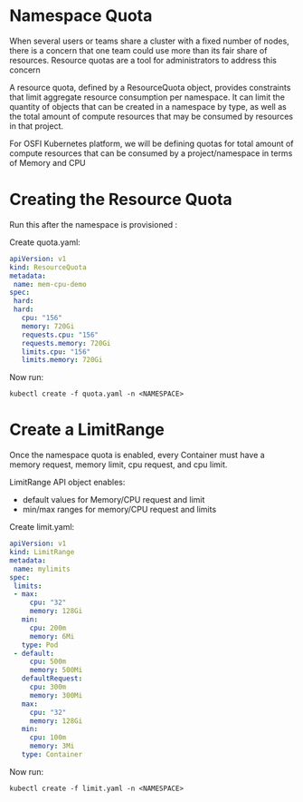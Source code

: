 

# Namespace Quota

When several users or teams share a cluster with a fixed number of nodes, there is a concern that one team could use more than its fair share of resources. Resource quotas are a tool for administrators to address this concern

A resource quota, defined by a ResourceQuota object, provides constraints that limit aggregate resource consumption per namespace. It can limit the quantity of objects that can be created in a namespace by type, as well as the total amount of compute resources that may be consumed by resources in that project.

For OSFI Kubernetes platform, we will be defining quotas for total amount of compute resources that can be consumed by a project/namespace in terms of Memory and CPU

# Creating the Resource Quota

Run this after the namespace is provisioned :

Create quota.yaml:
 
 ```yaml
apiVersion: v1
kind: ResourceQuota
metadata:
  name: mem-cpu-demo
spec:
  hard:
  hard:
    cpu: "156"
    memory: 720Gi
    requests.cpu: "156"
    requests.memory: 720Gi
    limits.cpu: "156"
    limits.memory: 720Gi
  ```
 Now run:
 
 `kubectl create -f quota.yaml -n <NAMESPACE>`
 
 # Create a LimitRange
 
 Once the namespace quota is enabled, every Container must have a memory request, memory limit, cpu request, and cpu limit. 
 
 LimitRange API object enables: 
 * default values for Memory/CPU request and limit 
 * min/max ranges for memory/CPU request and limits
 

Create limit.yaml:
  
 ```yaml
apiVersion: v1
kind: LimitRange
metadata:
  name: mylimits
spec:
  limits:
  - max:
      cpu: "32"
      memory: 128Gi
    min:
      cpu: 200m
      memory: 6Mi
    type: Pod
  - default:
      cpu: 500m
      memory: 500Mi
    defaultRequest:
      cpu: 300m
      memory: 300Mi
    max:
      cpu: "32"
      memory: 128Gi
    min:
      cpu: 100m
      memory: 3Mi
    type: Container
```
 Now run:
 
`kubectl create -f limit.yaml -n <NAMESPACE>`

